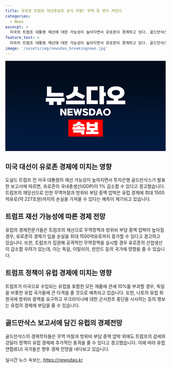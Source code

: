 ```yaml
---
title: 유로존 트럼프 대선후보로 공식 지명! 무역 등 변수 커진다
categories:
  - News
excerpt: >
  미국의 트럼프 대통령 재선에 대한 가능성이 높아지면서 유로존이 경계하고 있다. 골드만삭스 보고서에 따르면 트럼프의 당선으로 유로존의 GDP가 1% 감소할 것으로 전망되며, 경제적 손실은 최대 227조원에 달할 수 있다는 경고가 이어졌다. 트럼프의 재집권으로 인해 무역 정책과 방위비 등의 불확실성이 높아지면서 유럽이 경계하고 있는 상황이다. 또한, 무역 마찰로 유럽 최대 경제 국가인 독일이 가장 큰 타격을 입을 것으로 예상되며, 이에 따른 여러 나라들의 피해가 우려되고 있다. 해당 보고서는 트럼프의 당선으로 유럽 경제가 추가 충격을 받을 수 있다고 경고했다.
feature_text: >
  미국의 트럼프 대통령 재선에 대한 가능성이 높아지면서 유로존이 경계하고 있다. 골드만삭스 보고서에 따르면 트럼프의 당선으로 유로존의 GDP가 1% 감소할 것으로 전망되며, 경제적 손실은 최대 227조원에 달할 수 있다는 경고가 이어졌다. 트럼프의 재집권으로 인해 무역 정책과 방위비 등의 불확실성이 높아지면서 유럽이 경계하고 있는 상황이다. 또한, 무역 마찰로 유럽 최대 경제 국가인 독일이 가장 큰 타격을 입을 것으로 예상되며, 이에 따른 여러 나라들의 피해가 우려되고 있다. 해당 보고서는 트럼프의 당선으로 유럽 경제가 추가 충격을 받을 수 있다고 경고했다.
image: '/assets/img/newsdao_breakingnews.jpg'
---
```


<p><img src="/assets/img/newsdao_breakingnews.jpg" alt="ontimetimes 속보" /></p>

<h2 data-ke-size="size26">미국 대선이 유로존 경제에 미치는 영향</h2>

<p data-ke-size="size16">도널드 트럼프 전 미국 대통령의 재선 가능성이 높아지면서 투자은행 골드만삭스가 발표한 보고서에 따르면, 유로존의 국내총생산(GDP)이 1% 감소할 수 있다고 경고했습니다. 트럼프의 재당선으로 인한 무역마찰과 방위비 부담 증액 압박은 유럽 경제에 최대 1500억유로(약 227조원)까지의 손실을 가져올 수 있다는 예측이 제기되고 있습니다.</p>

<h2 data-ke-size="size26">트럼프 재선 가능성에 따른 경제 전망</h2>

<p data-ke-size="size16">유럽의 경제전문가들은 트럼프의 재선으로 무역정책과 방위비 부담 증액 압박이 높아질 경우, 유로존의 경제가 입을 손실을 최대 1500억유로까지 증가할 수 있다고 경고하고 있습니다. 또한, 트럼프가 집권해 공격적인 무역정책을 실시할 경우 유로존의 산업생산이 감소할 우려가 있는데, 이는 독일, 이탈리아, 핀란드 등의 국가에 영향을 줄 수 있습니다.</p>

<h2 data-ke-size="size26">트럼프 정책이 유럽 경제에 미치는 영향</h2>

<p data-ke-size="size16">트럼프가 미국으로 수입되는 유럽을 포함한 모든 제품에 관세 10%를 부과할 경우, 독일을 비롯한 유럽 국가들에 큰 타격을 줄 것으로 예측되고 있습니다. 또한, 나토의 유럽 회원국에 방위비 증액을 요구하고 우크라이나에 대한 군사원조 중단을 시사하는 등의 행보는 유럽의 경제에 부담을 줄 수 있습니다.</p>

<h2 data-ke-size="size26">골드만삭스 보고서에 담긴 유럽의 경제전망</h2>

<p data-ke-size="size16">골드만삭스의 경제학자들은 무역 마찰과 방위비 부담 증액 압박 외에도 트럼프의 감세와 강달러 정책이 유럽 경제에 추가적인 충격을 줄 수 있다고 경고했습니다. 이에 따라 유럽 연합(EU) 국가들은 향후 경제 전망을 내다보고 있습니다.</p>
실시간 뉴스 속보는, <a href="https://newsdao.kr" rel="dofollow">https://newsdao.kr</a>


